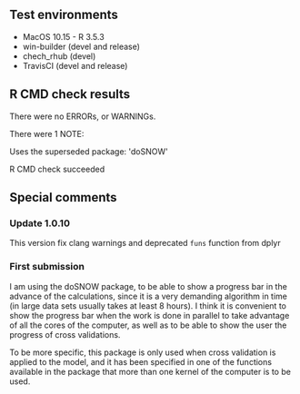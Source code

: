 ## Test environments

* MacOS 10.15 - R 3.5.3
* win-builder (devel and release)
* chech_rhub (devel)
* TravisCI (devel and release)

## R CMD check results

There were no ERRORs, or WARNINGs.

There were 1 NOTE:

Uses the superseded package: 'doSNOW'

R CMD check succeeded

## Special comments

### Update 1.0.10
This version fix clang warnings and deprecated `funs` function from dplyr

### First submission
I am using the doSNOW package, to be able to show a progress bar in the advance of the calculations, since it is a very demanding algorithm in time (in large data sets usually takes at least 8 hours). I think it is convenient to show the progress bar when the work is done in parallel to take advantage of all the cores of the computer, as well as to be able to show the user the progress of cross validations.

To be more specific, this package is only used when cross validation is applied to the model, and it has been specified in one of the functions available in the package that more than one kernel of the computer is to be used.
